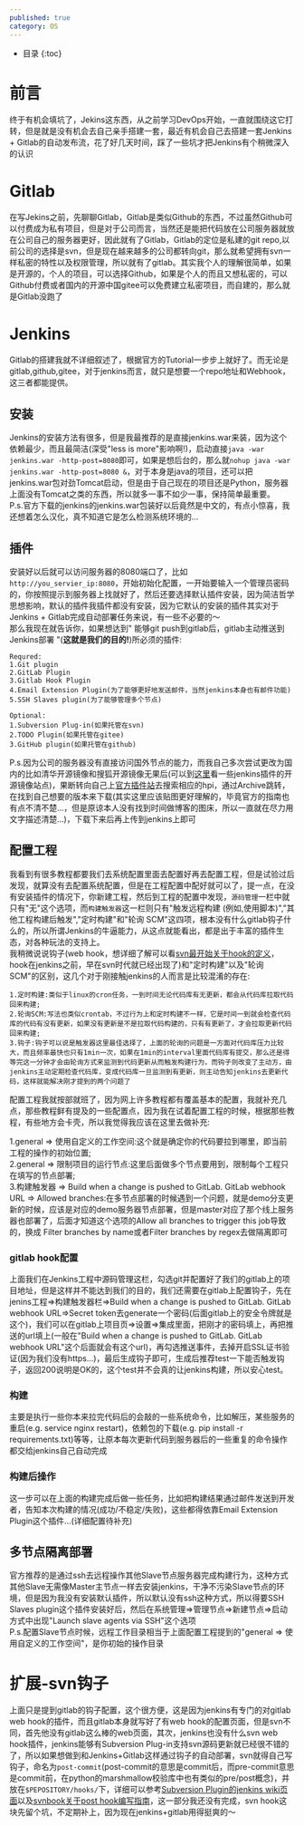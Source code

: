 ```yaml
---
published: true
category: OS
---
```

* 目录
{:toc}

# 前言  
  终于有机会填坑了，Jekins这东西，从之前学习DevOps开始，一直就围绕这它打转，但是就是没有机会去自己亲手搭建一套，最近有机会自己去搭建一套Jenkins + Gitlab的自动发布流，花了好几天时间，踩了一些坑才把Jenkins有个稍微深入的认识  
  
# Gitlab  
  在写Jekins之前，先聊聊Gitlab，Gitlab是类似Github的东西，不过虽然Github可以付费成为私有项目，但是对于公司而言，当然还是能把代码放在公司服务器就放在公司自己的服务器更好，因此就有了Gitlab，Gitlab的定位是私建的git repo,以前公司的选择是svn，但是现在越来越多的公司都转向git，那么就希望拥有svn一样私密的特性以及权限管理，所以就有了gitlab。其实我个人的理解很简单，如果是开源的，个人的项目，可以选择Github，如果是个人的而且又想私密的，可以Github付费或者国内的开源中国gitee可以免费建立私密项目，而自建的，那么就是Gitlab没跑了
  
# Jenkins
  Gitlab的搭建我就不详细叙述了，根据官方的Tutorial一步步上就好了。而无论是gitlab,github,gitee，对于jenkins而言，就只是想要一个repo地址和Webhook，这三者都能提供。

## 安装  
  Jenkins的安装方法有很多，但是我最推荐的是直接jenkins.war来装，因为这个依赖最少，而且最简洁(深受"less is more"影响啊!)，启动直接`java -war jenkins.war -http-post=8080`即可，如果是想后台的，那么就`nohup java -war jenkins.war -http-post=8080 &`，对于本身是java的项目，还可以把jenkins.war包对劲Tomcat启动，但是由于自己现在的项目还是Python，服务器上面没有Tomcat之类的东西，所以就多一事不如少一事，保持简单最重要。  
  P.s.官方下载的jenkins的jenkins.war包装好以后竟然是中文的，有点小惊喜，我还想着怎么汉化，真不知道它是怎么检测系统环境的...  
  
## 插件  
  安装好以后就可以访问服务器的8080端口了，比如`http://you_servier_ip:8080`，开始初始化配置，一开始要输入一个管理员密码的，你按照提示到服务器上找就好了，然后还要选择默认插件安装，因为简洁哲学思想影响，默认的插件我插件都没有安装，因为它默认的安装的插件其实对于Jenkins + Gitlab完成自动部署任务来说，有一些不必要的～  
  那么我现在就告诉你，如果想达到" 能够git push到gitlab后，gitlab主动推送到Jenkins部署 "(**这就是我们的目的!**)所必须的插件:　　

```
Requred:  
1.Git plugin
2.GitLab Plugin
3.Gitlab Hook Plugin
4.Email Extension Plugin(为了能够更好地发送邮件，当然jenkins本身也有邮件功能)
5.SSH Slaves plugin(为了能够管理多个节点)

Optional:
1.Subversion Plug-in(如果托管在svn)
2.TODO Plugin(如果托管在gitee)
3.GitHub plugin(如果托管在github)
```

P.s.因为公司的服务器没有直接访问国外节点的能力，而我自己多次尝试更改为国内的比如清华开源镜像和搜狐开源镜像无果后(可以到[这里](http://mirrors.jenkins-ci.org/status.html)看一些jenkins插件的开源镜像站点)，果断转向自己上[官方插件站](https://plugins.jenkins.io/)去搜索相应的hpi，通过Archive跳转，在找到自己想要的版本来下载(其实这里应该贴图更好理解的，毕竟官方的指南也有点不清不楚...，但是原谅本人没有找到时间做博客的图床，所以一直就在尽力用文字描述清楚...)，下载下来后再上传到jenkins上即可

## 配置工程
   我看到有很多教程都要我们去系统配置里面去配置好再去配置工程，但是试验过后发现，就算没有去配置系统配置，但是在工程配置中配好就可以了，提一点，在没有安装插件的情况下，你新建工程，然后到工程的配置中发现，`源码管理`一栏中就只有"无"这个选项，而`构建触发器`这一栏则只有"触发远程构建 (例如,使用脚本)","其他工程构建后触发","定时构建"和"轮询 SCM"这四项，根本没有什么gitlab钩子什么的，所以所谓Jenkins的牛逼能力，从这点就能看出，都是出于丰富的插件生态，对各种玩法的支持上。  
   我稍微说说钩子(web hook，想详细了解可以看[svn最开始关于hook的定义](http://svnbook.red-bean.com/en/1.5/svn.reposadmin.create.html#svn.reposadmin.create.hooks)，hook在jenkins之前，早在svn时代就已经出现了)和"定时构建"以及"轮询 SCM"的区别，这几个对于刚接触jenkins的人而言是比较混淆的存在:  
   
```
1.定时构建:类似于linux的cron任务，一到时间无论代码库有无更新，都会从代码库拉取代码回来构建;
2.轮询SCM:写法也类似crontab，不过行为上和定时构建不一样，它是时间一到就会检查代码库的代码有没有更新，如果没有更新是不是拉取代码构建的，只有有更新了，才会拉取更新代码回来构建;
3.钩子:钩子可以说是触发器这里最佳选择了，上面的轮询的问题是一方面对代码库压力比较大，而且频率最快也只有1min一次，如果在1min的interval里面代码库有提交，那么还是得等完这一分钟才会由轮询方式来监测到代码更新从而触发构建行为，而钩子则改变了主动方，由jenkins主动定期检查代码库，变成代码库一旦监测到有更新，则主动告知jenkins去更新代码，这样就能解决刚才提到的两个问题了
```

  配置工程我就按部就班了，因为网上许多教程都有覆盖基本的配置，我就补充几点，那些教程鲜有提及的一些配置点，因为我在试着配置工程的时候，根据那些教程，有些地方会卡壳，所以我觉得我应该在这里去做补充:  
  
1.general => 使用自定义的工作空间:这个就是确定你的代码要拉到哪里，即当前工程的操作的初始位置;   
2.general => 限制项目的运行节点:这里后面做多个节点要用到，限制每个工程只在填写的节点部署;    
3.构建触发器 => Build when a change is pushed to GitLab. GitLab webhook URL => Allowed branches:在多节点部署的时候遇到一个问题，就是demo分支更新的时候，应该是对应的demo服务器节点部署，但是master对应了那个线上服务器也部署了，后面才知道这个选项的Allow all branches to trigger this job导致的，换成 Filter branches by name或者Filter branches by regex去做隔离即可  

### gitlab hook配置
上面我们在Jenkins工程中源码管理这栏，勾选git并配置好了我们的gitlab上的项目地址，但是这样并不能达到我们的目的，我们还需要在gitlab上配置钩子，先在jenins工程=>构建触发器栏=>Build when a change is pushed to GitLab. GitLab webhook URL=>Secret token去generate一个密码(后面gitlab上的安全令牌就是这个)，我们可以在gitlab上项目页=>设置=>集成里面，把刚才的密码填上，再把推送的url填上(一般在"Build when a change is pushed to GitLab. GitLab webhook URL"这个后面就会有这个url)，再勾选推送事件，去掉开启SSL证书验证(因为我们没有https...)，最后生成钩子即可，生成后推荐test一下能否触发钩子，返回200说明是OK的，这个test并不会真的让jenkins构建，所以安心test。
  
### 构建  
主要是执行一些你本来拉完代码后的会敲的一些系统命令，比如解压，某些服务的重启(e.g. service nginx restart)，依赖包的下载(e.g. pip install -r requirements.txt)等等，让原本每次更新代码到服务器后的一些重复的命令操作都交给jenkins自己自动完成  

### 构建后操作  
这一步可以在上面的构建完成后做一些任务，比如把构建结果通过邮件发送到开发者，告知本次构建的情况(成功/不稳定/失败)，这些都得依靠Email Extension Plugin这个插件...(详细配置待补充)  
  
## 多节点隔离部署  
官方推荐的是通过ssh去远程操作其他Slave节点服务器完成构建行为，这种方式其他Slave无需像Master主节点一样去安装jenkins，干净不污染Slave节点的环境，但是因为我没有安装默认插件，所以默认没有ssh这种方式，所以得要SSH Slaves plugin这个插件安装好后，然后在系统管理=>管理节点=>新建节点=>启动方式中出现"Launch slave agents via SSH"这个选项  
P.s.配置Slave节点时候，远程工作目录相当于上面配置工程提到的"general => 使用自定义的工作空间"，是你初始的操作目录
  
# 扩展-svn钩子  
上面只是提到gitlab的钩子配置，这个很方便，这是因为jenkins有专门的对gitlab web hook的插件，而且gitlab本身就写好了有web hook的配置页面，但是svn不同，首先他没有gitlab这么棒的web页面，其次，jenkins也没有什么svn web hook插件，jenkins能够有Subversion Plug-in支持svn源码更新就已经很不错的了，所以如果想做到和Jenkins+Gitlab这样通过钩子的自动部署，svn就得自己写钩子，命名为`post-commit`(post-commit的意思是commit后，而pre-commit意思是commit前，在python的marshmallow校验库中也有类似的pre/post概念)，并放在`$PEPOSITORY/hooks/`下，详细可以参考[Subversion Plugin的jenkins wiki页面](https://wiki.jenkins.io/display/JENKINS/Subversion+Plugin#SubversionPlugin-Postcommithook)以及[svnbook关于post hook编写指南](http://svnbook.red-bean.com/en/1.5/svn.reposadmin.create.html#svn.reposadmin.create.hooks)，这一部分我还没有完成，svn hook这块先留个坑，不定期补上，因为现在jenkins+gitlab用得挺爽的～
